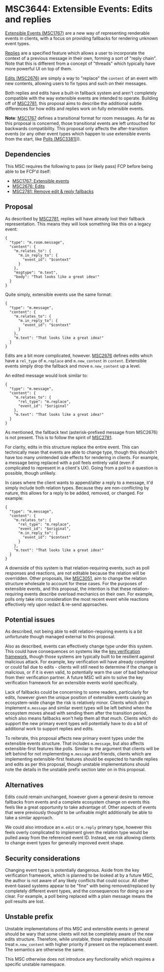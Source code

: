 # MSC3644: Extensible Events: Edits and replies

[Extensible Events (MSC1767)](https://github.com/matrix-org/matrix-doc/pull/1767) are a new way of
representing renderable events in clients, with a focus on providing fallbacks for rendering unknown
event types.

[Replies](https://spec.matrix.org/v1.1/client-server-api/#rich-replies) are a specified feature which
allows a user to incorporate the context of a previous message in their own, forming a sort of
"reply chain". Note that this is different from a concept of "threads" which typically have more
powerful UI on top of them.

[Edits (MSC2676)](https://github.com/matrix-org/matrix-doc/pull/2676) are simply a way to "replace"
the `content` of an event with new contents, allowing users to fix typos and such on their messages.

Both replies and edits have a built-in fallback system and aren't completely compatible with the
way extensible events are intended to operate. Building off of [MSC2781](https://github.com/matrix-org/matrix-doc/pull/2781),
this proposal aims to describe the additional subtle differences for how edits and replies work
on fully extensible events.

**Note**: [MSC1767](https://github.com/matrix-org/matrix-doc/pull/1767) defines a transitional format
for room messages. As far as this proposal is concerned, those transitional events are left untouched
for backwards compatibility. This proposal only affects the after-transition events (or any other event
types which happen to use extensible events from the start, like [Polls (MSC3381)](https://github.com/matrix-org/matrix-doc/pull/3381))).

## Dependencies

This MSC requires the following to pass (or likely pass) FCP before being able to be FCP'd itself:

* [MSC1767: Extensible events](https://github.com/matrix-org/matrix-doc/pull/1767)
* [MSC2676: Edits](https://github.com/matrix-org/matrix-doc/pull/2676)
* [MSC2781: Remove edit & reply fallbacks](https://github.com/matrix-org/matrix-doc/pull/2781)

## Proposal

As described by [MSC2781](https://github.com/matrix-org/matrix-doc/pull/2781), replies will have already
lost their fallback representation. This means they will look something like this on a legacy event:

```json5
{
  "type": "m.room.message",
  "content": {
    "m.relates_to": {
      "m.in_reply_to": {
        "event_id": "$context"
      }
    },
    "msgtype": "m.text",
    "body": "That looks like a great idea!"
  }
}
```

Quite simply, extensible events use the same format:

```json5
{
  "type": "m.message",
  "content": {
    "m.relates_to": {
      "m.in_reply_to": {
        "event_id": "$context"
      }
    },
    "m.text": "That looks like a great idea!"
  }
}
```

Edits are a bit more complicated, however. [MSC2676](https://github.com/matrix-org/matrix-doc/pull/2676)
defines edits which have a `rel_type` of `m.replace` and `m.new_content` in `content`. Extensible
events simply drop the fallback and move `m.new_content` up a level.

An edited message would look similar to:

```json5
{
  "type": "m.message",
  "content": {
    "m.relates_to": {
      "rel_type": "m.replace",
      "event_id": "$original"
    },
    "m.text": "That looks like a great idea!"
  }
}
```

As mentioned, the fallback text (asterisk-prefixed message from MSC2676) is not present. This is to
follow the spirit of [MSC2781](https://github.com/matrix-org/matrix-doc/pull/2781).

For clarity, edits in this structure replace the entire event. This can technically mean that events
are able to change type, though this shouldn't have too many unintended side effects for rendering
in clients. For example, a message being replaced with a poll feels entirely valid (even if complicated
to represent in a client's UX). Going from a poll to a question is possible, though unlikely.

In cases where the client wants to append/alter a reply to a message, it'd simply include both relation
types. Because they are non-conflicting by nature, this allows for a reply to be added, removed, or
changed. For example:

```json5
{
  "type": "m.message",
  "content": {
    "m.relates_to": {
      "rel_type": "m.replace",
      "event_id": "$original",
      "m.in_reply_to": {
        "event_id": "$context"
      }
    },
    "m.text": "That looks like a great idea!"
  }
}
```

A downside of this system is that relation-requiring events, such as poll responses and reactions,
are not editable because the relation will be overridden. Other proposals, like
[MSC3051](https://github.com/matrix-org/matrix-doc/pull/3051), aim to change the relation structure
wholesale to account for these cases. For the purposes of extensible events, and this proposal, the
intention is that these relation-requiring events describe overload mechanics on their own. For
example, polls only take into consideration the most recent event while reactions effectively rely
upon redact & re-send approaches.

## Potential issues

As described, not being able to edit relation-requiring events is a bit unfortunate though managed
external to this proposal.

Also as described, events can effectively change type under this system. This could have consequences
on systems like the [key verification framework](https://spec.matrix.org/v1.1/client-server-api/#key-verification-framework),
though those systems are typically built to be resilient against malicious attack. For example, key
verification will have already completed or could fail due to edits - clients will still need to
determine if the change is malicious, or if it is even valid, to potentially warn the user of bad
behaviour from their verification partner. A future MSC will aim to solve the key verification
framework for an extensible events world specifically.

Lack of fallbacks could be concerning to some readers, particularly for edits, however given the
unique position of extensible events causing an ecosystem-wide change the risk is relatively minor.
Clients which don't implement `m.message` and similar event types will be left behind when the
ecosystem moves ahead with sending them after the transition period, which also means fallbacks
won't help them all that much. Clients which do support the new primary event types will potentially
have to do a bit of additional work to support replies and edits.

To reiterate, this proposal affects new primary event types under the extensible events structure.
That includes `m.message`, but also affects extensible-first features like polls. Similar to the
argument that clients will be left behind for not implementing `m.message` and friends, clients
which are implementing extensible-first features should be expected to handle replies and edits as
per this proposal, though unstable implementations should note the details in the unstable prefix
section later on in this proposal.

## Alternatives

Edits could remain unchanged, however given a general desire to remove fallbacks from events and a
complete ecosystem change on events this feels like a great opportunity to take advantage of. Other
aspects of events that were previously thought to be unfixable might additionally be able to take a
similar approach.

We could also introduce an `m.edit` or `m.reply` primary type, however this feels overly complicated
to implement given the relation type would be pulled away from the referenced event ID. Instead, we
risk allowing clients to change event types for generally improved event shape.

## Security considerations

Changing event types is potentially dangerous. Aside from the key verification framework, which is
planned to be looked at by a future MSC, the author is not aware of any likely conflicts that could
occur. All other event-based systems appear to be "fine" with being removed/replaced by completely
different event types, and the consequences for doing so are clear. For example, a poll being replaced
with a plain message means the poll results are lost.

## Unstable prefix

Unstable implementations of this MSC and extensible events in general should be wary that some clients
will not be completely aware of the new edits structure. Therefore, while unstable, those implementations
should treat `m.new_content` with higher priority if present on the replacement event. The semantics are
otherwise the same.

This MSC otherwise does not introduce any functionality which requires a specific unstable namespace.

